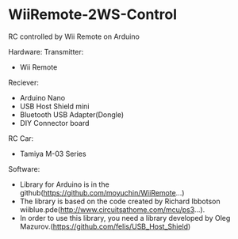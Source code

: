 # WiiRemote-2WS-Control

RC controlled by Wii Remote on Arduino

Hardware:
Transmitter:
- Wii Remote

Reciever:
- Arduino Nano
- USB Host Shield mini
- Bluetooth USB Adapter(Dongle)
- DIY Connector board

RC Car:
- Tamiya M-03 Series

Software:
- Library for Arduino is in the github(https://github.com/moyuchin/WiiRemote...)
- The library is based on the code created by Richard Ibbotson wiiblue.pde(http://www.circuitsathome.com/mcu/ps3...).
- In order to use this library, you need a library developed by Oleg Mazurov.(https://github.com/felis/USB_Host_Shield)
